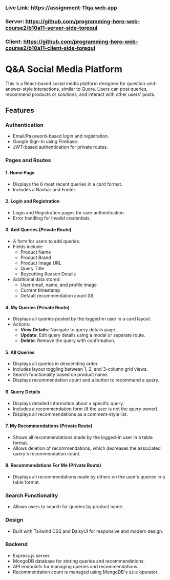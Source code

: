 ### Live Link: https://assignment-11qa.web.app
### Server: https://github.com/programming-hero-web-course2/b10a11-server-side-torequl
### Client: https://github.com/programming-hero-web-course2/b10a11-client-side-torequl

# Q&A Social Media Platform

This is a React-based social media platform designed for question-and-answer-style interactions, similar to Quora. Users can post queries, recommend products or solutions, and interact with other users' posts.

## Features

### **Authentication**
- Email/Password-based login and registration.
- Google Sign-In using Firebase.
- JWT-based authentication for private routes.

### **Pages and Routes**

#### **1. Home Page**
- Displays the 6 most recent queries in a card format.
- Includes a Navbar and Footer.

#### **2. Login and Registration**
- Login and Registration pages for user authentication.
- Error handling for invalid credentials.

#### **3. Add Queries (Private Route)**
- A form for users to add queries.
- Fields include:
  - Product Name
  - Product Brand
  - Product Image URL
  - Query Title
  - Boycotting Reason Details
- Additional data stored:
  - User email, name, and profile image
  - Current timestamp
  - Default recommendation count (0)

#### **4. My Queries (Private Route)**
- Displays all queries posted by the logged-in user in a card layout.
- Actions:
  - **View Details**: Navigate to query details page.
  - **Update**: Edit query details using a modal or separate route.
  - **Delete**: Remove the query with confirmation.

#### **5. All Queries**
- Displays all queries in descending order.
- Includes layout toggling between 1, 2, and 3-column grid views.
- Search functionality based on product name.
- Displays recommendation count and a button to recommend a query.

#### **6. Query Details**
- Displays detailed information about a specific query.
- Includes a recommendation form (if the user is not the query owner).
- Displays all recommendations as a comment-style list.

#### **7. My Recommendations (Private Route)**
- Shows all recommendations made by the logged-in user in a table format.
- Allows deletion of recommendations, which decreases the associated query's recommendation count.

#### **8. Recommendations For Me (Private Route)**
- Displays all recommendations made by others on the user's queries in a table format.

### **Search Functionality**
- Allows users to search for queries by product name.

### **Design**
- Built with Tailwind CSS and DaisyUI for responsive and modern design.

### **Backend**
- Express.js server.
- MongoDB database for storing queries and recommendations.
- API endpoints for managing queries and recommendations.
- Recommendation count is managed using MongoDB's `$inc` operator.


